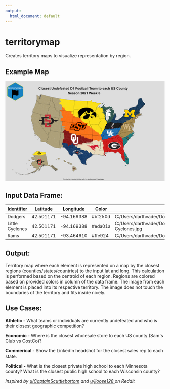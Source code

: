 ```yaml
---
output:
  html_document: default
---
```

# territorymap
Creates territory maps to visualize representation by region.

## Example Map

![](./inst/figures/example_territorymap.png)

## Input Data Frame:

| Identifier | Latitude | Longitude | Color | Image |
| ----------- | ----------- | ----------- | ----------- | ----------- |
| Dodgers | 42.501171 | -94.169388 | #bf250d | C:/Users/darthvader/Documents/PlotPictures/Dodgers.jpg |
| Little Cyclones | 42.501171 | -94.169388 | #eda01a | C:/Users/darthvader/Documents/PlotPictures/Little-Cyclones.jpg |
| Rams | 42.501171 | -93.464610 | #ffe924 | C:/Users/darthvader/Documents/PlotPictures/Rams.jpg |

## Output:
Territory map where each element is represented on a map by the closest regions (counties/states/countries) to the input lat and long. This calculation is performed based on the centroid of each region. Regions are colored based on provided colors in column of the data frame. The image from each element is placed into its respective territory. The image does not touch the boundaries of the territory and fits inside nicely.

## Use Cases:

**Athletic -** What teams or individuals are currently undefeated and who is their closest geographic competition?

**Economic -** Where is the closest wholesale store to each US county (Sam's Club vs CostCo)?

**Commerical -** Show the LinkedIn headshot for the closest sales rep to each state.

**Political -** What is the closest private high school to each Minnesota county? What is the closest public high school to each Wisconsin county?

*Inspired by [u/CaptainScuttlebottom](https://www.reddit.com/user/CaptainScuttlebottom/) and [u/jloose128 ](https://www.reddit.com/user/jloose128/) on Reddit*

